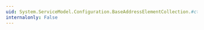 ```yaml
---
uid: System.ServiceModel.Configuration.BaseAddressElementCollection.#ctor
internalonly: False
---
```

